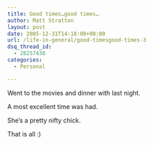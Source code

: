 ```yaml
---
title: Good times…good times…
author: Matt Stratton
layout: post
date: 2005-12-31T14:18:00+00:00
url: /life-in-general/good-timesgood-times-3
dsq_thread_id:
  - 28257438
categories:
  - Personal

---
```

Went to the movies and dinner with last night.

A most excellent time was had.

She&#8217;s a pretty nifty chick.

That is all :)